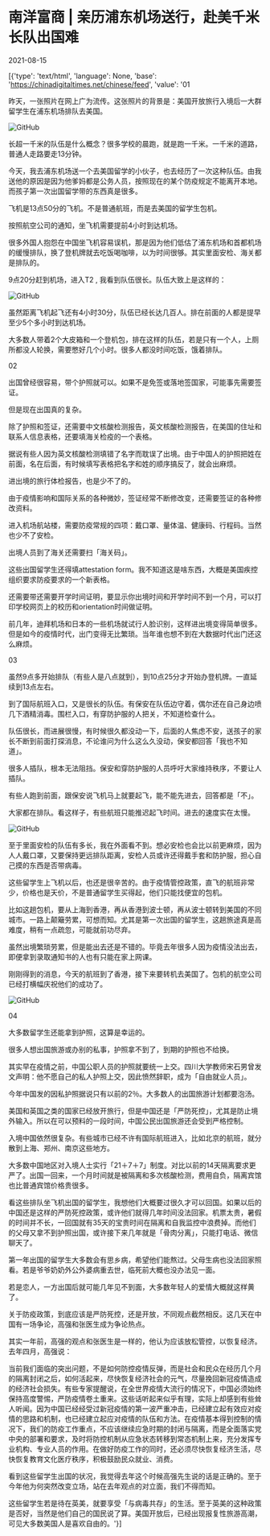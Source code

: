 # 南洋富商 | 亲历浦东机场送行，赴美千米长队出国难

2021-08-15

[{'type': 'text/html', 'language': None, 'base': 'https://chinadigitaltimes.net/chinese/feed', 'value': '01

昨天，一张照片在网上广为流传。这张照片的背景是：美国开放旅行入境后一大群留学生在浦东机场排队去美国。

![GitHub](https://chinadigitaltimes.net/chinese/files/2021/08/post-669639-6118aa0880a30.)

长超一千米的队伍是什么概念？很多学校的晨跑，就是跑一千米。一千米的道路，普通人走路要走13分钟。

今天，我去浦东机场送一个去美国留学的小伙子，也去经历了一次这种队伍。由我送他的原因是因为他爹妈都是公务人员，按照现在的某个防疫规定不能离开本地。而孩子第一次出国留学带的东西真是很多。

飞机是13点50分的飞机。不是普通航班，而是去美国的留学生包机。

按照航空公司的通知，坐飞机需要提前4小时到达机场。

很多外国人抱怨在中国坐飞机容易误机，那是因为他们低估了浦东机场和首都机场的缓慢排队，换了登机牌就去吃饭喝咖啡，以为时间很够。其实里面安检、海关都是排队的。

9点20分赶到机场，进入T2 , 我看到队伍很长。队伍大致上是这样的：

![GitHub](https://chinadigitaltimes.net/chinese/files/2021/08/post-669639-6118aa08c7088.png)

虽然距离飞机起飞还有4小时30分，队伍已经长达几百人。排在前面的人都是提早至少5个多小时到达机场。

大多数人带着2个大皮箱和一个登机包，排在这样的队伍，若是只有一个人，上厕所都没人轮换，需要憋好几个小时。很多人都没时间吃饭，饿着排队。

02

出国曾经很容易，带个护照就可以。如果不是免签或落地签国家，可能事先需要签证。

但是现在出国真的复杂。

除了护照和签证，还需要中文核酸检测报告，英文核酸检测报告，在美国的住址和联系人信息表格，还要填海关检疫的一个表格。

据说有些人因为英文核酸检测填错了名字而耽误了出境。由于中国人的护照把姓在前面，名在后面，有时候填写表格把名字和姓的顺序搞反了，就会出麻烦。

进出境的旅行体检报告，也是少不了的。

由于疫情影响和国际关系的各种微妙，签证经常不断修改变，还需要签证的各种修改资料。

进入机场航站楼，需要防疫常规的四项：戴口罩、量体温、健康码、行程码。当然也少不了安检。

出境人员到了海关还需要扫「海关码」。

这些出国留学生还得填attestation form。我不知道这是啥东西，大概是美国疾控组织要求防疫要求的一个新表格。

还需要带还需要开学时间证明，要显示你出境时间和开学时间不到一个月，可以打印学校网页上的校历和orientation时间做证明。

前几年，迪拜机场和日本的一些机场就试行人脸识别，这样进出境变得简单很多。但是如今的疫情时代，出门变得无比繁琐。当年谁也想不到在大数据时代出门还这么麻烦。

03

虽然9点多开始排队（有些人是八点就到），到10点25分才开始办登机牌。一直延续到13点左右。

到了国际航班入口，又是很长的队伍。有保安在队伍边守着，偶尔还在自己身边喷几下酒精消毒。围栏入口，有穿防护服的人把关，不知道检查什么。

队伍很长，而进展很慢，有时候很久都没动一下，后面的人焦虑不安，送孩子的家长不断到前面打探消息，不论谁问为什么这么久没动，保安都回答「我也不知道」。

很多人插队，根本无法阻挡。保安和穿防护服的人员呼吁大家维持秩序，不要让人插队。

有些人跑到前面，跟保安说飞机马上就要起飞，能不能先进去，回答都是「不」。

大家都在排队。看这样子，有些航班只能推迟起飞时间。进去的速度实在太慢。

![GitHub](https://chinadigitaltimes.net/chinese/files/2021/08/post-669639-6118aa0925575.png)

至于里面安检的队伍有多长，我在外面看不到。想必安检也会比以前更麻烦，因为人人戴口罩，又要保持更远排队距离，安检人员或许还得戴手套和防护服，担心自己摸的东西是否带病毒。

这些留学生上飞机以后，也还是很辛苦的。由于疫情管控政策，直飞的航班非常少，价格也是天价，不是普通留学生买得起，他们只能找便宜的包机。

比如这趟包机，要从上海到香港，再从香港到波士顿，再从波士顿转到美国的不同城市。一路上颠簸劳累，可想而知。尤其是第一次出国的留学生，这趟旅途真是高难度，稍有一点疏忽，可能就前功尽弃。

虽然出境繁琐劳累，但是能出去还是不错的。毕竟去年很多人因为疫情没法出去，即便拿到录取通知书的人也有只能在家上网课。

刚刚得到的消息，今天的航班到了香港，接下来要转机去美国了。包机的航空公司已经打横幅庆祝他们的成功了。

![GitHub](https://chinadigitaltimes.net/chinese/files/2021/08/post-669639-6118aa0958934.)

04

大多数留学生还能拿到护照，这算是幸运的。

很多人想出国旅游或办别的私事，护照拿不到了，到期的护照也不给换。

其实早在疫情之前，中国公职人员的护照就要统一上交。四川大学教师宋石男曾发文声明：他不愿自己的私人护照上交，因此愤然辞职，成为「自由就业人员」。

今年中国发的因私护照据说只有以前的2％。大多数人的出国旅游计划都要泡汤。

美国和英国之类的国家已经放开旅行，但是中国还是「严防死控」，尤其是防止境外输入。所以在可以预料的一段时间，中国公民出国旅游还会受到严格控制。

入境中国依然很复杂。有些城市已经不许有国际航班进入，比如北京的航班，就分散到上海、郑州、南京这些地方。

大多数中国地区对入境人士实行「21＋7＋7」制度。对比以前的14天隔离要求更严了。出国一回来，一个月时间就是被隔离和多次核酸检测，费用自负，隔离宾馆也比普通宾馆价格贵很多。

看这些排队坐飞机出国的留学生，我想他们大概要过很久才可以回国。如果以后的中国还是这样的严防死控政策，或许他们就得几年时间没法回家。机票太贵，暑假的时间并不长，一回国就有35天的宝贵时间在隔离和自我监控中浪费掉。而他们的父母又拿不到护照出国，或许接下来几年就是「骨肉分离」，只能打电话、微信聊天了。

第一年出国的留学生大多数会有思乡病，希望他们能熬过。父母生病也没法回家照看。若是爷爷奶奶外公外婆病重去世，临死前大概也没办法见一面。

若是恋人，一方出国后就可能几年见不到面，大多数年轻人的爱情大概就这样黄了。

关于防疫政策，到底应该是严防死控，还是开放，不同观点截然相反。这几天在中国有一场争论，高强和张医生成为争论热点。

其实一年前，高强的观点和张医生是一样的，他认为应该放松管控，以恢复经济。去年四月，高强说：

当前我们面临的突出问题，不是如何防控疫情反弹，而是社会和民众在经历几个月的隔离封闭之后，如何活起来，尽快恢复经济社会的元气，尽量挽回新冠疫情造成的经济社会损失。有些专家提醒说，在全世界疫情大流行的情况下，中国必须始终保持高度警惕，严防疫情卷土重来。这些话听起来似乎有理，实际上却感到有些耸人听闻。因为中国已经经受过新冠疫情的第一波严重冲击，已经建立起有效应对疫情的思路和机制，也已经建立起应对疫情的队伍和方法。在疫情基本得到控制的情况下，我们的防疫工作重点，不应该继续应急时期的封闭与隔离，而是全面落实党中央的部署和要求，及时将防控机制从应急状态转移到常态机制上来，充分发挥专业机构、专业人员的作用。在做好防疫工作的同时，还必须尽快恢复经济生活，尽快恢复教育文化医疗秩序，积极鼓励民众就业、消费。

看到这些留学生出国的状况，我觉得去年这个时候高强先生说的话是正确的。至于今年他为何突然改变立场，站在去年观点的对立面，我们不得而知。

这些留学生若是待在英美，就要享受「与病毒共存」的生活。至于英美的这种政策是否好，当然是他们自己的国民说了算。美国开放后，已经出现报复性旅游高潮，可见大多数美国人是喜欢自由的。'}]